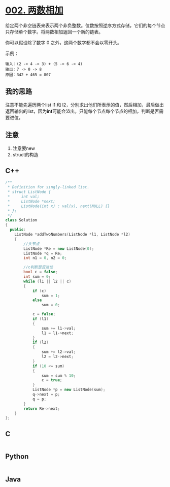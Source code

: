 # [002. 两数相加](https://leetcode-cn.com/problems/add-two-numbers/description/)

给定两个非空链表来表示两个非负整数。位数按照逆序方式存储，它们的每个节点只存储单个数字。将两数相加返回一个新的链表。

你可以假设除了数字 0 之外，这两个数字都不会以零开头。

示例：

```code
输入：(2 -> 4 -> 3) + (5 -> 6 -> 4)
输出：7 -> 0 -> 8
原因：342 + 465 = 807
```

## 我的思路

注意不能先遍历两个list l1 和 l2，分别求出他们所表示的值，然后相加，最后做出返回输出的list，因为**int**可能会溢出。只能每个节点每个节点的相加，判断是否需要进位。

## 注意

1. 注意要new
2. struct的构造

## C++

```cpp
/**
 * Definition for singly-linked list.
 * struct ListNode {
 *     int val;
 *     ListNode *next;
 *     ListNode(int x) : val(x), next(NULL) {}
 * };
 */
class Solution
{
  public:
    ListNode *addTwoNumbers(ListNode *l1, ListNode *l2)
    {
        //头节点
        ListNode *Re = new ListNode(0);
        ListNode *q = Re;
        int n1 = 0, n2 = 0;

        //c判断是否进位
        bool c = false;
        int sum = 0;
        while (l1 || l2 || c)
        {
            if (c)
                sum = 1;
            else
                sum = 0;

            c = false;
            if (l1)
            {
                sum += l1->val;
                l1 = l1->next;
            }
            if (l2)
            {
                sum += l2->val;
                l2 = l2->next;
            }
            if (10 <= sum)
            {
                sum = sum % 10;
                c = true;
            }
            ListNode *p = new ListNode(sum);
            q->next = p;
            q = p;
        }
        return Re->next;
    }
};
```

## C

```C

```

## Python

```Python

```

## Java

```Java

```